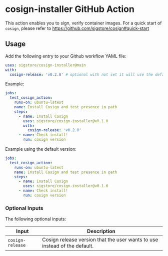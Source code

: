 # cosign-installer GitHub Action

This action enables you to sign, verify container images. For a quick start of `cosign`, please refer to https://github.com/sigstore/cosign#quick-start

## Usage

Add the following entry to your Github workflow YAML file:

```yaml
uses: sigstore/cosign-installer@main
with:
  cosign-release: 'v0.2.0' # optional with not set it will use the default one for the action
```

Example:

```yaml
jobs:
  test_cosign_action:
    runs-on: ubuntu-latest
    name: Install Cosign and test presence in path
    steps:
      - name: Install Cosign
        uses: sigstore/cosign-installer@v0.1.0
        with:
          cosign-release: 'v0.2.0'
      - name: Check install!
        run: cosign version
```

Example using the default version:

```yaml
jobs:
  test_cosign_action:
    runs-on: ubuntu-latest
    name: Install Cosign and test presence in path
    steps:
      - name: Install Cosign
        uses: sigstore/cosign-installer@v0.1.0
      - name: Check install!
        run: cosign version
```

### Optional Inputs
The following optional inputs:

| Input | Description |
| --- | --- |
| `cosign-release` | Cosign release version that the user wants to use instead of the default. |

